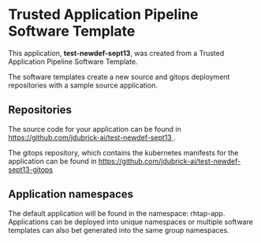 # Trusted Application Pipeline Software Template

This application, **test-newdef-sept13**, was created from a Trusted Application Pipeline Software Template.

The software templates create a new source and gitops deployment repositories with a sample source application. 

## Repositories

The source code for your application can be found in [https://github.com/jdubrick-ai/test-newdef-sept13 ](https://github.com/jdubrick-ai/test-newdef-sept13 ).
 
The gitops repository, which contains the kubernetes manifests for the application can be found in 
[https://github.com/jdubrick-ai/test-newdef-sept13-gitops ](https://github.com/jdubrick-ai/test-newdef-sept13-gitops ) 

## Application namespaces 

The default application will be found in the namespace: rhtap-app. Applications can be deployed into unique namespaces or multiple software templates can also bet generated into the same group namespaces.  